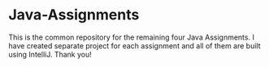# Java-Assignments
This is the common repository for the remaining four Java Assignments. I have created separate project for each assignment and all of them are built using IntelliJ. Thank you! 
